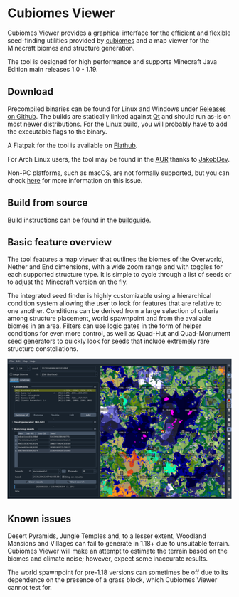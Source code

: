 # Cubiomes Viewer

Cubiomes Viewer provides a graphical interface for the efficient and flexible seed-finding utilities provided by [cubiomes](https://github.com/Cubitect/cubiomes) and a map viewer for the Minecraft biomes and structure generation.

The tool is designed for high performance and supports Minecraft Java Edition main releases 1.0 - 1.19.


## Download

Precompiled binaries can be found for Linux and Windows under [Releases on Github](https://github.com/Cubitect/cubiomes-viewer/releases). The builds are statically linked against [Qt](https://www.qt.io) and should run as-is on most newer distributions. For the Linux build, you will probably have to add the executable flags to the binary.

A Flatpak for the tool is available on [Flathub](https://flathub.org/apps/details/com.github.cubitect.cubiomes-viewer).

For Arch Linux users, the tool may be found in the [AUR](https://aur.archlinux.org/packages/cubiomes-viewer) thanks to [JakobDev](https://github.com/JakobDev).

Non-PC platforms, such as macOS, are not formally supported, but you can check [here](https://github.com/Cubitect/cubiomes-viewer/issues/107) for more information on this issue.


## Build from source

Build instructions can be found in the [buildguide](buildguide.md).


## Basic feature overview

The tool features a map viewer that outlines the biomes of the Overworld, Nether and End dimensions, with a wide zoom range and with toggles for each supported structure type. It is simple to cycle through a list of seeds or to adjust the Minecraft version on the fly.

The integrated seed finder is highly customizable using a hierarchical condition system allowing the user to look for features that are relative to one another. Conditions can be derived from a large selection of criteria among structure placement, world spawnpoint and from the available biomes in an area. Filters can use logic gates in the form of helper conditions for even more control, as well as Quad-Hut and Quad-Monument seed generators to quickly look for seeds that include extremely rare structure constellations.

![maingui](etc/screenshot_maingui.png)


## Known issues

Desert Pyramids, Jungle Temples and, to a lesser extent, Woodland Mansions and Villages can fail to generate in 1.18+ due to unsuitable terrain. Cubiomes Viewer will make an attempt to estimate the terrain based on the biomes and climate noise; however, expect some inaccurate results.

The world spawnpoint for pre-1.18 versions can sometimes be off due to its dependence on the presence of a grass block, which Cubiomes Viewer cannot test for.


